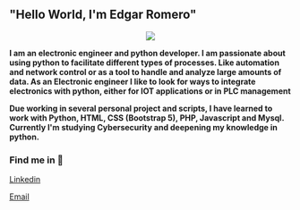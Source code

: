 ## "Hello World, I'm Edgar Romero"

<p align="center"> 
  <img src="https://user-images.githubusercontent.com/81433282/185771425-c16f6a08-66b4-44e0-806a-db1ce4eede6a.png"> 
</p>

**I am an electronic engineer and python developer. I am passionate about using python to facilitate different types of processes. Like automation and network control or as a tool to handle and analyze large amounts of data. As an Electronic engineer I like to look for ways to integrate electronics with python, either for IOT applications or in PLC management**

**Due working in several personal project and scripts, I have learned to work with Python, HTML, CSS (Bootstrap 5), PHP, Javascript and Mysql. Currently I'm studying Cybersecurity and deepening my knowledge in python.**

### Find me in :dart:

[Linkedin](www.linkedin.com/in/edgar-alejandro-romero-rangel-a94270196)

[Email](earomero290@gmail.com)
